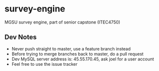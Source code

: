 # survey-engine
MGSU survey engine, part of senior capstone (ITEC4750)

## Dev Notes
- Never push straight to master, use a feature branch instead
- Before trying to merge branches back to master, do a pull request
- Dev MySQL server address is: 45.55.170.45, ask joel for a user account
- Feel free to use the issue tracker
